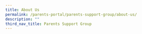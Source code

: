 ```yaml
---
title: About Us
permalink: /parents-portal/parents-support-group/about-us/
description: ""
third_nav_title: Parents Support Group
---
```

